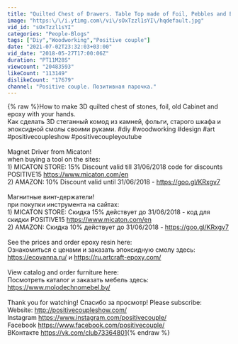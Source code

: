 ```yaml
---
title: "Quilted Chest of Drawers. Table Top made of Foil, Pebbles and Epoxy. Комод с Фольгой и Эпоксидкой."
image: "https:\/\/i.ytimg.com\/vi\/sOxTzzl1sYI\/hqdefault.jpg"
vid_id: "sOxTzzl1sYI"
categories: "People-Blogs"
tags: ["Diy","Woodworking","Positive couple"]
date: "2021-07-02T23:32:03+03:00"
vid_date: "2018-05-27T17:00:06Z"
duration: "PT11M28S"
viewcount: "20483593"
likeCount: "113149"
dislikeCount: "17679"
channel: "Positive couple. Позитивная парочка."
---
```

{% raw %}How to make 3D quilted chest of stones, foil, old Cabinet and epoxy with your hands.<br />Как сделать 3D стеганный комод из камней, фольги, старого шкафа и эпоксидной смолы своими руками.  #diy #woodworking #design #art #positivecoupleshow #positivecoupleyoutube<br /><br />Magnet Driver from Micaton!<br />when buying a tool on the sites: <br />1) MICATON STORE: 15% Discount valid till 31/06/2018 code for discounts POSITIVE15 <a rel="nofollow" target="blank" href="https://www.micaton.com/en">https://www.micaton.com/en</a> <br />2) AMAZON: 10% Discount valid until 31/06/2018 - <a rel="nofollow" target="blank" href="https://goo.gl/KRxgv7">https://goo.gl/KRxgv7</a><br /><br />Магнитные винт-держатели!<br />при покупки инструмента на сайтах: <br />1) MICATON STORE: Скидка 15% действует до 31/06/2018 - код для скидки POSITIVE15 <a rel="nofollow" target="blank" href="https://www.micaton.com/en">https://www.micaton.com/en</a> <br />2) AMAZON: Скидка 10% действует до 31/06/2018 - <a rel="nofollow" target="blank" href="https://goo.gl/KRxgv7">https://goo.gl/KRxgv7</a><br /><br />See the prices and order epoxy resin here:<br />Ознакомиться с ценами и заказать эпоксидную смолу здесь: <a rel="nofollow" target="blank" href="https://ecovanna.ru/">https://ecovanna.ru/</a> и  <a rel="nofollow" target="blank" href="https://ru.artcraft-epoxy.com/">https://ru.artcraft-epoxy.com/</a><br /><br />View catalog and order furniture here:<br />Посмотреть каталог и заказать мебель здесь: <a rel="nofollow" target="blank" href="https://www.molodechnomebel.by/">https://www.molodechnomebel.by/</a><br /><br />Thank you for watching! Спасибо за просмотр! Please subscribe:<br />Website: <a rel="nofollow" target="blank" href="http://positivecoupleshow.com/">http://positivecoupleshow.com/</a><br />Instagram <a rel="nofollow" target="blank" href="https://www.instagram.com/positivecouple/">https://www.instagram.com/positivecouple/</a><br />Facebook <a rel="nofollow" target="blank" href="https://www.facebook.com/positivecouple/">https://www.facebook.com/positivecouple/</a><br />ВКонтакте <a rel="nofollow" target="blank" href="https://vk.com/club73364801">https://vk.com/club73364801</a>{% endraw %}
